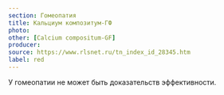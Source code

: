 ```yaml
---
section: Гомеопатия
title: Кальциум композитум-ГФ
photo:
other: [Calcium compositum-GF]
producer:
source: https://www.rlsnet.ru/tn_index_id_28345.htm
label: red
---
```


У гомеопатии не может быть доказательств эффективности.
